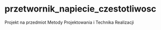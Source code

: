 # przetwornik_napiecie_czestotliwosc
Projekt na przedmiot Metody Projektowania i Technika Realizacji
